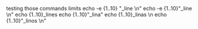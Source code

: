 testing those commands limits
echo -e {1..10} "_line \n"
echo -e {1..10}"_line \n"
echo {1..10}_lines
echo {1..10}"_lina"
echo {1..10}_linas \n
echo {1..10}"_linos \n"
